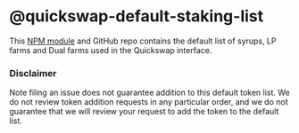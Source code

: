 # @quickswap-default-staking-list

This [NPM module](https://www.npmjs.com/package/quickswap-default-staking-list) and GitHub repo contains the default list of syrups, LP farms and Dual farms used in the Quickswap interface.

### Disclaimer

Note filing an issue does not guarantee addition to this default token list.
We do not review token addition requests in any particular order, and we do not
guarantee that we will review your request to add the token to the default list.
